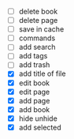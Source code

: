 - [ ] delete book
- [ ] delete page
- [ ] save in cache
- [ ] commands
- [ ] add search
- [ ] add tags
- [ ] add trash
- [x] add title of file
- [x] edit book
- [x] edit page
- [x] add page
- [x] add book
- [x] hide unhide
- [x] add selected
